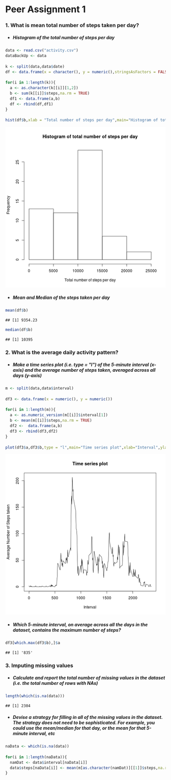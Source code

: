 # Peer Assignment 1


### 1. What is mean total number of steps taken per day?    

* ##### Histogram of the total number of steps per day


```r
data <- read.csv("activity.csv")
dataBackUp <- data

k <- split(data,data$date)
df <- data.frame(x = character(), y = numeric(),stringsAsFactors = FALSE)

for(i in 1:length(k)){
  a <- as.character(k[[i]][1,2])
  b <- sum(k[[i]]$steps,na.rm = TRUE)
  df1 <- data.frame(a,b)
  df <- rbind(df,df1)
}

hist(df$b,xlab = "Total number of steps per day",main="Histogram of total number of steps per day")
```

![plot of chunk unnamed-chunk-1](figure/unnamed-chunk-1-1.png) 


* ##### Mean and Median of the steps taken per day


```r
mean(df$b)
```

```
## [1] 9354.23
```

```r
median(df$b)
```

```
## [1] 10395
```

  

### 2. What is the average daily activity pattern?

* ##### Make a time series plot (i.e. type = "l") of the 5-minute interval (x-axis) and the average number of steps taken, averaged across all days (y-axis)


```r
m <- split(data,data$interval)

df3 <- data.frame(x = numeric(), y = numeric())

for(i in 1:length(m)){
  a <- as.numeric_version(m[[i]]$interval[1])
  b <- mean(m[[i]]$steps,na.rm = TRUE)
  df2 <-  data.frame(a,b)
  df3 <- rbind(df3,df2)
}

plot(df3$a,df3$b,type = "l",main="Time series plot",xlab="Interval",ylab="Average Number of Steps taken")
```

![plot of chunk unnamed-chunk-3](figure/unnamed-chunk-3-1.png) 

* ##### Which 5-minute interval, on average across all the days in the dataset, contains the maximum number of steps?


```r
df3[which.max(df3$b),]$a
```

```
## [1] '835'
```


### 3. Imputing missing values

* ##### Calculate and report the total number of missing values in the dataset (i.e. the total number of rows with NAs)


```r
length(which(is.na(data)))
```

```
## [1] 2304
```

  
  
* ##### Devise a strategy for filling in all of the missing values in the dataset. The strategy does not need to be sophisticated. For example, you could use the mean/median for that day, or the mean for that 5-minute interval, etc


```r
naData <- which(is.na(data))

for(i in 1:length(naData)){
  namDat <- data$interval[naData[i]]
  data$steps[naData[i]] <- mean(m[as.character(namDat)][[1]]$steps,na.rm = TRUE)
}
```

